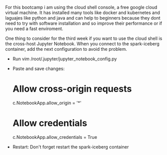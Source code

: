 

For this bootcamp i am using the cloud shell console, a free google cloud virtual machine. It has installed many tools like docker and kubernetes and laguajes like python and java and can help to beginners because they dont need to try with software installation and so improve their performance or if you need a fast enviroment.

One thing to consider for the third week if you want to use the cloud shell is the cross-host Jupyter Notebook. When you connect to the spark-iceberg container, add the next configuration to avoid the problem.

- Run
    vim /root/.jupyter/jupyter_notebook_config.py
- Paste and save changes:
    # Allow cross-origin requests
    c.NotebookApp.allow_origin = '*'

    # Allow credentials
    c.NotebookApp.allow_credentials = True
- Restart:
    Don't forget restart the spark-iceberg container
